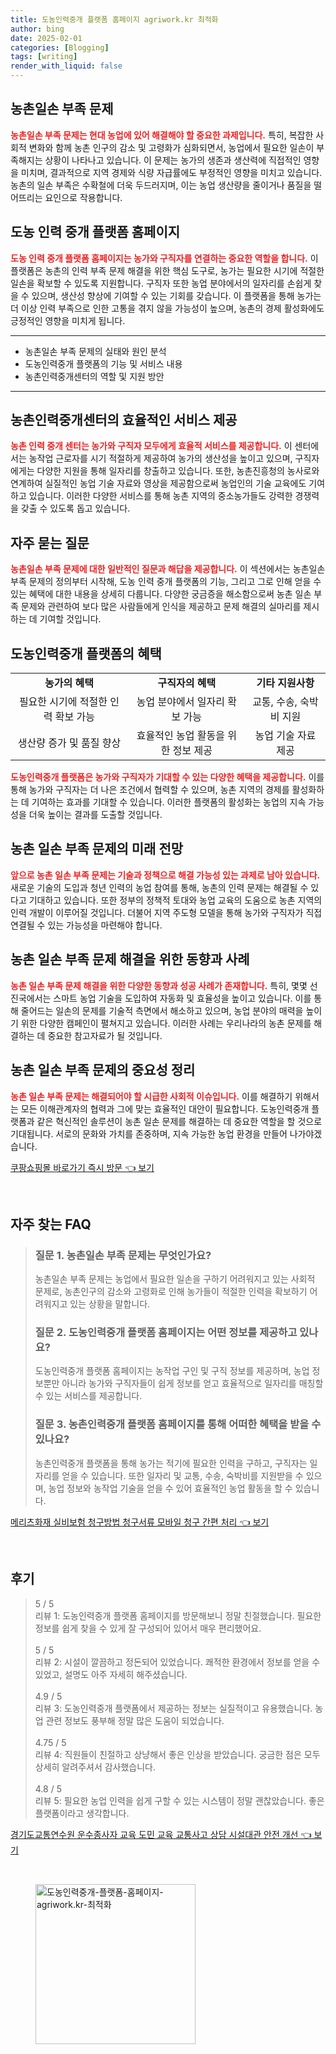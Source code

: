 ```yaml
---
title: 도농인력중개 플랫폼 홈페이지 agriwork.kr 최적화
author: bing
date: 2025-02-01
categories: [Blogging]
tags: [writing]
render_with_liquid: false
---
```



<h2 id='농촌일손부족문제'>농촌일손 부족 문제</h2>

<p><b><span style="color: #ee2323;">농촌일손 부족 문제는 현대 농업에 있어 해결해야 할 중요한 과제입니다.</span></b> 특히, 복잡한 사회적 변화와 함께 농촌 인구의 감소 및 고령화가 심화되면서, 농업에서 필요한 일손이 부족해지는 상황이 나타나고 있습니다. 이 문제는 농가의 생존과 생산력에 직접적인 영향을 미치며, 결과적으로 지역 경제와 식량 자급률에도 부정적인 영향을 미치고 있습니다. 농촌의 일손 부족은 수확철에 더욱 두드러지며, 이는 농업 생산량을 줄이거나 품질을 떨어뜨리는 요인으로 작용합니다.</p>

<h2 id='도농인력중개플랫폼홈페이지'>도농 인력 중개 플랫폼 홈페이지</h2>

<p><b><span style="color: #ee2323;">도농 인력 중개 플랫폼 홈페이지는 농가와 구직자를 연결하는 중요한 역할을 합니다.</span></b> 이 플랫폼은 농촌의 인력 부족 문제 해결을 위한 핵심 도구로, 농가는 필요한 시기에 적절한 일손을 확보할 수 있도록 지원합니다. 구직자 또한 농업 분야에서의 일자리를 손쉽게 찾을 수 있으며, 생산성 향상에 기여할 수 있는 기회를 갖습니다. 이 플랫폼을 통해 농가는 더 이상 인력 부족으로 인한 고통을 겪지 않을 가능성이 높으며, 농촌의 경제 활성화에도 긍정적인 영향을 미치게 됩니다.</p>

<hr />

<ul>
    <li>농촌일손 부족 문제의 실태와 원인 분석</li>
    <li>도농인력중개 플랫폼의 기능 및 서비스 내용</li>
    <li>농촌인력중개센터의 역할 및 지원 방안</li>
</ul>

<hr />

<h2 id='농촌인력중개센터'>농촌인력중개센터의 효율적인 서비스 제공</h2>

<p><b><span style="color: #ee2323;">농촌 인력 중개 센터는 농가와 구직자 모두에게 효율적 서비스를 제공합니다.</span></b> 이 센터에서는 농작업 근로자를 시기 적절하게 제공하여 농가의 생산성을 높이고 있으며, 구직자에게는 다양한 지원을 통해 일자리를 창출하고 있습니다. 또한, 농촌진흥청의 농사로와 연계하여 실질적인 농업 기술 자료와 영상을 제공함으로써 농업인의 기술 교육에도 기여하고 있습니다. 이러한 다양한 서비스를 통해 농촌 지역의 중소농가들도 강력한 경쟁력을 갖출 수 있도록 돕고 있습니다.</p>

<h2 id='자주묻는질문'>자주 묻는 질문</h2>

<p><b><span style="color: #ee2323;">농촌일손 부족 문제에 대한 일반적인 질문과 해답을 제공합니다.</span></b> 이 섹션에서는 농촌일손 부족 문제의 정의부터 시작해, 도농 인력 중개 플랫폼의 기능, 그리고 그로 인해 얻을 수 있는 혜택에 대한 내용을 상세히 다룹니다. 다양한 궁금증을 해소함으로써 농촌 일손 부족 문제와 관련하여 보다 많은 사람들에게 인식을 제공하고 문제 해결의 실마리를 제시하는 데 기여할 것입니다.</p>

<h2 id='도농인력중개혜택'>도농인력중개 플랫폼의 혜택</h2>

<table>
    <tr>
        <td style="text-align: center; height: 17px;"><b>농가의 혜택</b></td>
        <td style="text-align: center; height: 17px;"><b>구직자의 혜택</b></td>
        <td style="text-align: center; height: 17px;"><b>기타 지원사항</b></td>
    </tr>
    <tr>
        <td style="text-align: center; height: 17px;">필요한 시기에 적절한 인력 확보 가능</td>
        <td style="text-align: center; height: 17px;">농업 분야에서 일자리 확보 가능</td>
        <td style="text-align: center; height: 17px;">교통, 수송, 숙박비 지원</td>
    </tr>
    <tr>
        <td style="text-align: center; height: 17px;">생산량 증가 및 품질 향상</td>
        <td style="text-align: center; height: 17px;">효율적인 농업 활동을 위한 정보 제공</td>
        <td style="text-align: center; height: 17px;">농업 기술 자료 제공</td>
    </tr>
</table>

<p><b><span style="color: #ee2323;">도농인력중개 플랫폼은 농가와 구직자가 기대할 수 있는 다양한 혜택을 제공합니다.</span></b> 이를 통해 농가와 구직자는 더 나은 조건에서 협력할 수 있으며, 농촌 지역의 경제를 활성화하는 데 기여하는 효과를 기대할 수 있습니다. 이러한 플랫폼의 활성화는 농업의 지속 가능성을 더욱 높이는 결과를 도출할 것입니다.</p>

<h2 id='미래전망'>농촌 일손 부족 문제의 미래 전망</h2>

<p><b><span style="color: #ee2323;">앞으로 농촌 일손 부족 문제는 기술과 정책으로 해결 가능성 있는 과제로 남아 있습니다.</span></b> 새로운 기술의 도입과 청년 인력의 농업 참여를 통해, 농촌의 인력 문제는 해결될 수 있다고 기대하고 있습니다. 또한 정부의 정책적 토대와 농업 교육의 도움으로 농촌 지역의 인력 개발이 이루어질 것입니다. 더불어 지역 주도형 모델을 통해 농가와 구직자가 직접 연결될 수 있는 가능성을 마련해야 합니다.</p>

<h2 id='동향과사례'>농촌 일손 부족 문제 해결을 위한 동향과 사례</h2>

<p><b><span style="color: #ee2323;">농촌 일손 부족 문제 해결을 위한 다양한 동향과 성공 사례가 존재합니다.</span></b> 특히, 몇몇 선진국에서는 스마트 농업 기술을 도입하여 자동화 및 효율성을 높이고 있습니다. 이를 통해 줄어드는 일손의 문제를 기술적 측면에서 해소하고 있으며, 농업 분야의 매력을 높이기 위한 다양한 캠페인이 펼쳐지고 있습니다. 이러한 사례는 우리나라의 농촌 문제를 해결하는 데 중요한 참고자료가 될 것입니다.</p>

<h2 id='정리'>농촌 일손 부족 문제의 중요성 정리</h2>

<p><b><span style="color: #ee2323;">농촌 일손 부족 문제는 해결되어야 할 시급한 사회적 이슈입니다.</span></b> 이를 해결하기 위해서는 모든 이해관계자의 협력과 그에 맞는 효율적인 대안이 필요합니다. 도농인력중개 플랫폼과 같은 혁신적인 솔루션이 농촌 일손 문제를 해결하는 데 중요한 역할을 할 것으로 기대됩니다. 서로의 문화와 가치를 존중하며, 지속 가능한 농업 환경을 만들어 나가야겠습니다.</p>


<p><a class="click-button" title="쿠팡쇼핑몰 바로가기 즉시 방문" href="https://greenforu.github.io/posts/%EC%BF%A0%ED%8C%A1%EC%87%BC%ED%95%91%EB%AA%B0-%EB%B0%94%EB%A1%9C%EA%B0%80%EA%B8%B0-%EC%A6%89%EC%8B%9C-%EB%B0%A9%EB%AC%B8/" rel="dofollow">쿠팡쇼핑몰 바로가기 즉시 방문 👈 보기</a></p><br>
<h2 id='자주_찾는_FAQ'>자주 찾는 FAQ</h2>
<div itemscope="" itemtype="https://schema.org/FAQPage"> 
<blockquote> 
<div itemscope="" itemprop="mainEntity" itemtype="https://schema.org/Question"> 
<h3 itemprop="name">질문 1. 농촌일손 부족 문제는 무엇인가요?</h3> 
<div itemscope="" itemprop="acceptedAnswer" itemtype="https://schema.org/Answer"> 
<span itemprop="text"> 
<p>농촌일손 부족 문제는 농업에서 필요한 일손을 구하기 어려워지고 있는 사회적 문제로, 농촌인구의 감소와 고령화로 인해 농가들이 적절한 인력을 확보하기 어려워지고 있는 상황을 말합니다.</p> 
</span> 
</div> 
</div> 

<div itemscope="" itemprop="mainEntity" itemtype="https://schema.org/Question"> 
<h3 itemprop="name">질문 2. 도농인력중개 플랫폼 홈페이지는 어떤 정보를 제공하고 있나요?</h3> 
<div itemscope="" itemprop="acceptedAnswer" itemtype="https://schema.org/Answer"> 
<span itemprop="text"> 
<p>도농인력중개 플랫폼 홈페이지는 농작업 구인 및 구직 정보를 제공하며, 농업 정보뿐만 아니라 농가와 구직자들이 쉽게 정보를 얻고 효율적으로 일자리를 매칭할 수 있는 서비스를 제공합니다.</p> 
</span> 
</div> 
</div> 

<div itemscope="" itemprop="mainEntity" itemtype="https://schema.org/Question"> 
<h3 itemprop="name">질문 3. 농촌인력중개 플랫폼 홈페이지를 통해 어떠한 혜택을 받을 수 있나요?</h3> 
<div itemscope="" itemprop="acceptedAnswer" itemtype="https://schema.org/Answer"> 
<span itemprop="text"> 
<p>농촌인력중개 플랫폼을 통해 농가는 적기에 필요한 인력을 구하고, 구직자는 일자리를 얻을 수 있습니다. 또한 일자리 및 교통, 수송, 숙박비를 지원받을 수 있으며, 농업 정보와 농작업 기술을 얻을 수 있어 효율적인 농업 활동을 할 수 있습니다.</p> 
</span> 
</div> 
</div> 
</blockquote> 
</div>
<p><a class="click-button" title="메리츠화재 실비보험 청구방법 청구서류 모바일 청구 간편 처리" href="https://greenforu.github.io/posts/%EB%A9%94%EB%A6%AC%EC%B8%A0%ED%99%94%EC%9E%AC-%EC%8B%A4%EB%B9%84%EB%B3%B4%ED%97%98-%EC%B2%AD%EA%B5%AC%EB%B0%A9%EB%B2%95-%EC%B2%AD%EA%B5%AC%EC%84%9C%EB%A5%98-%EB%AA%A8%EB%B0%94%EC%9D%BC-%EC%B2%AD%EA%B5%AC-%EA%B0%84%ED%8E%B8-%EC%B2%98%EB%A6%AC/" rel="dofollow">메리츠화재 실비보험 청구방법 청구서류 모바일 청구 간편 처리 👈 보기</a></p><br>
<h2 id='후기'>후기</h2>
<div itemscope itemtype="https://schema.org/Product">
  <blockquote>
  <div itemprop="review" itemscope itemtype="https://schema.org/Review">
      <div itemprop="reviewRating" itemscope itemtype="https://schema.org/Rating"> <span itemprop="ratingValue">5</span> / <span itemprop="bestRating">5</span> </div>
      <span itemprop="reviewBody">리뷰 1: 도농인력중개 플랫폼 홈페이지를 방문해보니 정말 친절했습니다. 필요한 정보를 쉽게 찾을 수 있게 잘 구성되어 있어서 매우 편리했어요.</span>
  </div>
  <br>
  <div itemprop="review" itemscope itemtype="https://schema.org/Review">
      <div itemprop="reviewRating" itemscope itemtype="https://schema.org/Rating"> <span itemprop="ratingValue">5</span> / <span itemprop="bestRating">5</span> </div>
      <span itemprop="reviewBody">리뷰 2: 시설이 깔끔하고 정돈되어 있었습니다. 쾌적한 환경에서 정보를 얻을 수 있었고, 설명도 아주 자세히 해주셨습니다.</span>
  </div>
  <br>
  <div itemprop="review" itemscope itemtype="https://schema.org/Review">
      <div itemprop="reviewRating" itemscope itemtype="https://schema.org/Rating"> <span itemprop="ratingValue">4.9</span> / <span itemprop="bestRating">5</span> </div>
      <span itemprop="reviewBody">리뷰 3: 도농인력중개 플랫폼에서 제공하는 정보는 실질적이고 유용했습니다. 농업 관련 정보도 풍부해 정말 많은 도움이 되었습니다.</span>
  </div>
  <br>
  <div itemprop="review" itemscope itemtype="https://schema.org/Review">
      <div itemprop="reviewRating" itemscope itemtype="https://schema.org/Rating"> <span itemprop="ratingValue">4.75</span> / <span itemprop="bestRating">5</span> </div>
      <span itemprop="reviewBody">리뷰 4: 직원들이 친절하고 상냥해서 좋은 인상을 받았습니다. 궁금한 점은 모두 상세히 알려주셔서 감사했습니다.</span>
  </div>
  <br>
  <div itemprop="review" itemscope itemtype="https://schema.org/Review">
      <div itemprop="reviewRating" itemscope itemtype="https://schema.org/Rating"> <span itemprop="ratingValue">4.8</span> / <span itemprop="bestRating">5</span> </div>
      <span itemprop="reviewBody">리뷰 5: 필요한 농업 인력을 쉽게 구할 수 있는 시스템이 정말 괜찮았습니다. 좋은 플랫폼이라고 생각합니다.</span>
  </div>
  </blockquote>
</div>
<p><a class="click-button" title="경기도교통연수원 운수종사자 교육 도민 교육 교통사고 상담 시설대관 안전 개선" href="https://greenforu.github.io/posts/%EA%B2%BD%EA%B8%B0%EB%8F%84%EA%B5%90%ED%86%B5%EC%97%B0%EC%88%98%EC%9B%90-%EC%9A%B4%EC%88%98%EC%A2%85%EC%82%AC%EC%9E%90-%EA%B5%90%EC%9C%A1-%EB%8F%84%EB%AF%BC-%EA%B5%90%EC%9C%A1-%EA%B5%90%ED%86%B5%EC%82%AC%EA%B3%A0-%EC%83%81%EB%8B%B4-%EC%8B%9C%EC%84%A4%EB%8C%80%EA%B4%80-%EC%95%88%EC%A0%84-%EA%B0%9C%EC%84%A0/" rel="dofollow">경기도교통연수원 운수종사자 교육 도민 교육 교통사고 상담 시설대관 안전 개선 👈 보기</a></p><br>
<figure class="image"><img src="https://greenforu.github.io/assets/img/thumbnail/도농인력중개-플랫폼-홈페이지-agriwork.kr-최적화.webp" alt="도농인력중개-플랫폼-홈페이지-agriwork.kr-최적화" width="256" height="256"></figure>